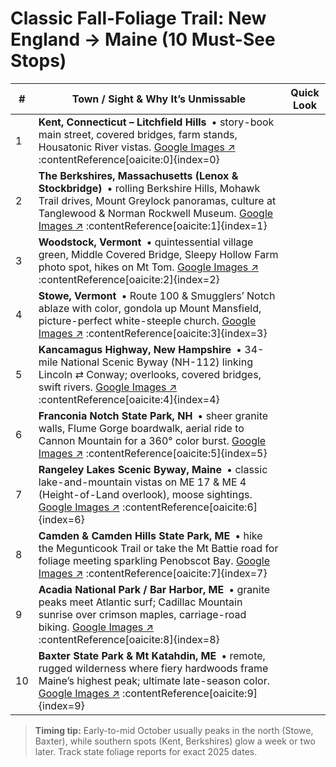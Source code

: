 # Classic Fall-Foliage Trail: New England → Maine (10 Must-See Stops)

| # | Town / Sight & Why It’s Unmissable | Quick Look |
|---|------------------------------------|------------|
| 1 | **Kent, Connecticut – Litchfield Hills** • story-book main street, covered bridges, farm stands, Housatonic River vistas. [Google Images ↗](https://www.google.com/search?q=Kent+Connecticut+fall+foliage&tbm=isch) :contentReference[oaicite:0]{index=0} |
| 2 | **The Berkshires, Massachusetts (Lenox & Stockbridge)** • rolling Berkshire Hills, Mohawk Trail drives, Mount Greylock panoramas, culture at Tanglewood & Norman Rockwell Museum. [Google Images ↗](https://www.google.com/search?q=Berkshires+Massachusetts+fall+foliage&tbm=isch) :contentReference[oaicite:1]{index=1} |
| 3 | **Woodstock, Vermont** • quintessential village green, Middle Covered Bridge, Sleepy Hollow Farm photo spot, hikes on Mt Tom. [Google Images ↗](https://www.google.com/search?q=Woodstock+Vermont+fall+foliage&tbm=isch) :contentReference[oaicite:2]{index=2} |
| 4 | **Stowe, Vermont** • Route 100 & Smugglers’ Notch ablaze with color, gondola up Mount Mansfield, picture-perfect white-steeple church. [Google Images ↗](https://www.google.com/search?q=Stowe+Vermont+fall+foliage&tbm=isch) :contentReference[oaicite:3]{index=3} |
| 5 | **Kancamagus Highway, New Hampshire** • 34-mile National Scenic Byway (NH-112) linking Lincoln ⇄ Conway; overlooks, covered bridges, swift rivers. [Google Images ↗](https://www.google.com/search?q=Kancamagus+Highway+fall+foliage&tbm=isch) :contentReference[oaicite:4]{index=4} |
| 6 | **Franconia Notch State Park, NH** • sheer granite walls, Flume Gorge boardwalk, aerial ride to Cannon Mountain for a 360° color burst. [Google Images ↗](https://www.google.com/search?q=Franconia+Notch+State+Park+fall+foliage&tbm=isch) :contentReference[oaicite:5]{index=5} |
| 7 | **Rangeley Lakes Scenic Byway, Maine** • classic lake-and-mountain vistas on ME 17 & ME 4 (Height-of-Land overlook), moose sightings. [Google Images ↗](https://www.google.com/search?q=Rangeley+Lakes+fall+foliage&tbm=isch) :contentReference[oaicite:6]{index=6} |
| 8 | **Camden & Camden Hills State Park, ME** • hike the Megunticook Trail or take the Mt Battie road for foliage meeting sparkling Penobscot Bay. [Google Images ↗](https://www.google.com/search?q=Camden+Maine+fall+foliage&tbm=isch) :contentReference[oaicite:7]{index=7} |
| 9 | **Acadia National Park / Bar Harbor, ME** • granite peaks meet Atlantic surf; Cadillac Mountain sunrise over crimson maples, carriage-road biking. [Google Images ↗](https://www.google.com/search?q=Acadia+National+Park+fall+foliage&tbm=isch) :contentReference[oaicite:8]{index=8} |
|10 | **Baxter State Park & Mt Katahdin, ME** • remote, rugged wilderness where fiery hardwoods frame Maine’s highest peak; ultimate late-season color. [Google Images ↗](https://www.google.com/search?q=Baxter+State+Park+fall+foliage&tbm=isch) :contentReference[oaicite:9]{index=9} |

> **Timing tip:** Early-to-mid October usually peaks in the north (Stowe, Baxter), while southern spots (Kent, Berkshires) glow a week or two later. Track state foliage reports for exact 2025 dates.
